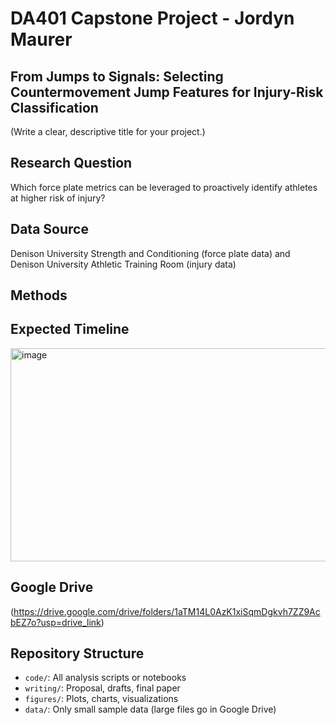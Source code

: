 # DA401 Capstone Project - Jordyn Maurer

## From Jumps to Signals: Selecting Countermovement Jump Features for Injury-Risk Classification
(Write a clear, descriptive title for your project.)

## Research Question
Which force plate metrics can be leveraged to proactively identify athletes at higher risk of injury?

## Data Source
Denison University Strength and Conditioning (force plate data) and Denison University Athletic Training Room (injury data)

## Methods

## Expected Timeline
<img width="1036" height="341" alt="image" src="https://github.com/user-attachments/assets/19c59ada-046f-4811-bccc-49eb65b01902" />


## Google Drive 
(https://drive.google.com/drive/folders/1aTM14L0AzK1xiSqmDgkvh7ZZ9AcbEZ7o?usp=drive_link)

## Repository Structure
- `code/`: All analysis scripts or notebooks
- `writing/`: Proposal, drafts, final paper
- `figures/`: Plots, charts, visualizations
- `data/`: Only small sample data (large files go in Google Drive)
